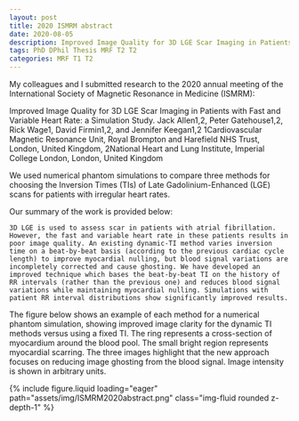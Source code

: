 ```yaml
---
layout: post
title: 2020 ISMRM abstract
date: 2020-08-05
description: Improved Image Quality for 3D LGE Scar Imaging in Patients with Fast and Variable Heart Rate: a Simulation Study.
tags: PhD DPhil Thesis MRF T2 T2
categories: MRF T1 T2
---
```


My colleagues and I submitted research to the 2020 annual meeting of the International Society of Magnetic Resonance in Medicine (ISMRM):

Improved Image Quality for 3D LGE Scar Imaging in Patients with Fast and Variable Heart Rate: a Simulation Study.
Jack Allen1,2, Peter Gatehouse1,2, Rick Wage1, David Firmin1,2, and Jennifer Keegan1,2
1Cardiovascular Magnetic Resonance Unit, Royal Brompton and Harefield NHS Trust, London, United Kingdom, 2National Heart and Lung Institute, Imperial College London, London, United Kingdom

We used numerical phantom simulations to compare three methods for choosing the Inversion Times (TIs) of Late Gadolinium-Enhanced (LGE) scans for patients with irregular heart rates.

Our summary of the work is provided below:

    3D LGE is used to assess scar in patients with atrial fibrillation. However, the fast and variable heart rate in these patients results in poor image quality. An existing dynamic-TI method varies inversion time on a beat-by-beat basis (according to the previous cardiac cycle length) to improve myocardial nulling, but blood signal variations are incompletely corrected and cause ghosting. We have developed an improved technique which bases the beat-by-beat TI on the history of RR intervals (rather than the previous one) and reduces blood signal variations while maintaining myocardial nulling. Simulations with patient RR interval distributions show significantly improved results.

The figure below shows an example of each method for a numerical phantom simulation, showing improved image clarity for the dynamic TI methods versus using a fixed TI. The ring represents a cross-section of myocardium around the blood pool. The small bright region represents myocardial scarring. The three images highlight that the new approach focuses on reducing image ghosting from the blood signal. Image intensity is shown in arbitrary units.

<div class="row mt-3">
    <div class="col-sm mt-3 mt-md-0">
        {% include figure.liquid loading="eager" path="assets/img/ISMRM2020abstract.png" class="img-fluid rounded z-depth-1" %}
    </div>
</div>
<div class="caption">
</div>
